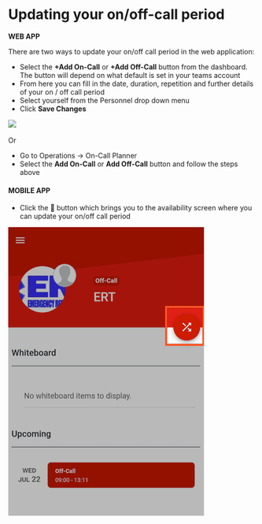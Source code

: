 # Updating your on/off-call period

**WEB APP** 

  
There are two ways to update your on/off call period in the web application:

* Select the **+Add On-Call** or **+Add Off-Call** button from the dashboard. The button will depend on what default is set in your teams account
* From here you can fill in the date, duration, repetition and further details of your on / off call period
* Select yourself from the Personnel drop down menu
* Click **Save Changes** 

![](../../.gitbook/assets/updating-on-call-planner.gif)

  
Or

* Go to Operations -&gt; On-Call Planner
* Select the **Add On-Call** or **Add Off-Call** button and follow the steps above 

#### MOBILE APP 

* Click the 🔀 button which brings you to the availability screen where you can update your on/off call period 

![](../../.gitbook/assets/on-call-mobile-app.png)

